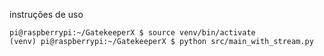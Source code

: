 instruções de uso

```
pi@raspberrypi:~/GatekeeperX $ source venv/bin/activate
(venv) pi@raspberrypi:~/GatekeeperX $ python src/main_with_stream.py
```